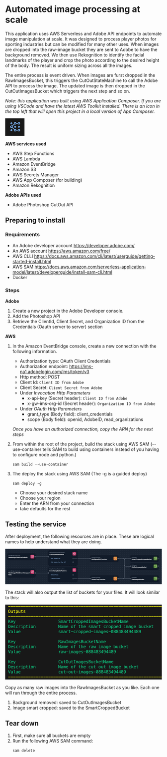 # Automated image processing at scale
This application uses AWS Serverless and Adobe API endpoints to automate image manipulation at scale. It was designed to process player photos for sporting industries but can be modified for many other uses. When images are dropped into the raw-image bucket they are sent to Adobe to have the background removed. We then use Rekognition to identify the facial landmarks of the player and crop the photo according to the desired height of the body. The result is uniform sizing across all the images.

The entire process is event driven. When images are furst dropped in the RawImagesBucket, this triggers the CutOutStateMachine to call the Adobe API to process the image. The updated image is then dropped in the CutOutImagesBucket which triggers the next step and so on.

*Note: this application was built using AWS Application Composer. If you are using VSCode and have the latest AWS Toolkit installed. There is an icon in the top left that will open this project in a local version of App Composer.*

![App Composer Icon](static/icon.png)

**AWS services used**
* AWS Step Functions
* AWS Lambda
* Amazon EventBridge
* Amazon S3
* AWS Secrets Manager
* AWS App Composer (for building)
* Amazon Rekognition

**Adobe APIs used**
* Adobe Photoshop CutOut API

## Preparing to install

### Requirements
* An Adobe developer account https://developer.adobe.com/
* An AWS account https://aws.amazon.com/free/
* AWS CLLI https://docs.aws.amazon.com/cli/latest/userguide/getting-started-install.html
* AWS SAM https://docs.aws.amazon.com/serverless-application-model/latest/developerguide/install-sam-cli.html
* Docker

### Steps
**Adobe**
1. Create a new project in the Adobe Developer console.
1. Add the Photoshop API
1. Retrieve the ClientId, Client Secret, and Organization ID from the Credentials (Oauth server to server) section

**AWS**
1. In the Amazon EventBridge console, create a new connection with the following information.
    * Authorization type: OAuth Client Credentials
    * Authorization endpoint: https://ims-na1.adobelogin.com/ims/token/v3
    * Http method: POST
    * Client Id: `Client ID from Adobe`
    * Client Secret: `Client Secret from Adobe`
    * Under *Invocation Http Parameters*
        * x-api-key (Secret header): `Client ID from Adobe`
        * x-gw-ims-org-id (Secret header): `Organization ID from Adobe`
    * Under *OAuth Http Parameters*
        * grant_type (Body field): client_credentials
        * scope (Body field): openid, AdobeID, read_organizations

    *Once you have an authorized connection, copy the ARN for the next steps*

1. From within the root of the project, build the stack using AWS SAM (--use-container tells SAM to build using containers instead of you having to configure node and python.)
    ```
    sam build --use-container
    ```
1. The deploy the stack using AWS SAM (The -g is a guided deploy)
    ```
    sam deploy -g
    ```
    * Choose your desired stack name
    * Choose your region
    * Enter the ARN from your connection
    * take defaults for the rest

## Testing the service
After deployment, the following resources are in place. These are logical names to help understand what they are doing.

![Application Architecture](static/arch.png "Application Architecture")

The stack will also output the list of buckets for your files. It will look similar to this:

![Outputs](static/outputs.png "Output list of buckets")

Copy as many raw images into the RawImagesBucket as you like. Each one will run through the entire process.

1. Background removed: saved to CutOutImagesBucket
1. Image smart cropped: saved to the SmartCroppedBucket

## Tear down
1. First, make sure all buckets are empty
1. Run the following AWS SAM command:
    ```
    sam delete
    ```